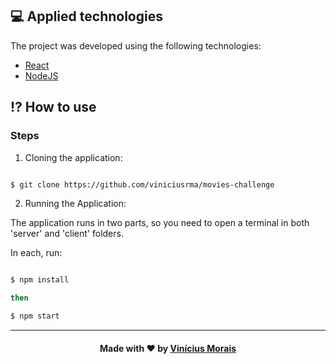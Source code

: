 ## 💻 Applied technologies

The project was developed using the following technologies:

- [React](https://reactjs.org/)
- [NodeJS](https://nodejs.org/en/)

<a  id="how-to-use"></a>

## ⁉ How to use

### **Steps**

1. Cloning the application:

```sh

$ git clone https://github.com/viniciusrma/movies-challenge

```

2. Running the Application:

The application runs in two parts, so you need to open a terminal in both 'server' and 'client' folders.

In each, run:

```sh

$ npm install

then

$ npm start

```

---

<h4  align="center">
Made with ❤ by <a  href="https://www.linkedin.com/in/viniciusrma/"  target="_blank">Vinícius Morais</a>
</h4>
